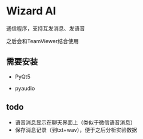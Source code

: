 # Wizard AI

通信程序，支持互发消息、发语音

之后会和TeamViewer结合使用

## 需要安装

+ PyQt5

+ pyaudio

## todo

+ 语音消息显示在聊天界面上（类似于微信语音消息）
+ 保存消息记录（到txt+wav），便于之后分析实验数据

